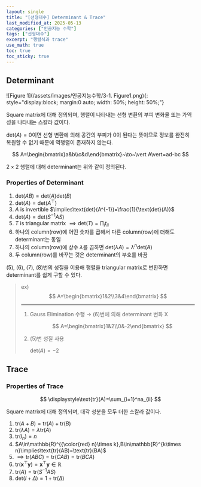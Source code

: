 ```yaml
---
layout: single
title: "[선형대수] Determinant & Trace"
last_modified_at: 2025-05-13
categories: ["인공지능 수학"]
tags: ["선형대수"]
excerpt: "행렬식과 trace"
use_math: true
toc: true
toc_sticky: true
---
```


## Determinant

![Figure 1](/assets/images/인공지능수학/3-1. Figure1.png){: style="display:block; margin:0 auto; width: 50%; height: 50%;"}

Square matrix에 대해 정의되며, 행렬이 나타내는 선형 변환의 부피 변화율 또는 가역성을 나타내는 스칼라 값이다.

$\text{det}(A)=0$이면 선형 변환에 의해 공간의 부피가 0이 된다는 뜻이므로 정보를 완전히 복원할 수 없기 때문에 역행렬이 존재하지 않는다.

$$
A=\begin{bmatrix}a&b\\c&d\end{bmatrix}~\to~\vert A\vert=ad-bc
$$

$2\times2$ 행렬에 대해 determinant는 위와 같이 정의된다.

### Properties of Determinant

1. $\text{det}(AB)=\text{det}(A)\text{det}(B)$
2. $\text{det}(A)=\text{det}(A^\top)$
3. $A$ is invertible $\implies\text{det}(A^{-1})=\frac{1}{\text{det}(A)}$
4. $\text{det}(A)=\text{det}(S^{-1}AS)$
5. $T$ is triangular matrix $\implies\text{det}(T)=\prod_i t_{ii}$
6. 하나의 column(row)에 어떤 숫자를 곱해서 다른 column(row)에 더해도 determinant는 동일
8. 하나의 column(row)에 상수 $\lambda$를 곱하면 $\text{det}(\lambda A)=\lambda^n\text{det}(A)$
9. 두 column(row)를 바꾸는 것은 determinant의 부호를 바꿈

(5), (6), (7), (8)번의 성질을 이용해 행렬을 triangular matrix로 변환하면 determinant를 쉽게 구할 수 있다.

> ex)
> $$
> A=\begin{bmatrix}1&2\\3&4\end{bmatrix}
> $$
>
> ---
> 1. Gauss Elimination 수행 → (6)번에 의해 determinant 변화 X
>
>    $$
>    A=\begin{bmatrix}1&2\\0&-2\end{bmatrix}
>    $$
> 2. (5)번 성질 사용
>
>    $\text{det}(A)=-2$

## Trace

### Properties of Trace

$$
\displaystyle\text{tr}(A)=\sum_{i=1}^na_{ii}
$$

Square matrix에 대해 정의되며, 대각 성분을 모두 더한 스칼라 값이다.

1. $\text{tr}(A+B)=\text{tr}(A)+\text{tr}(B)$
2. $\text{tr}(\lambda A)=\lambda\text{tr}(A)$
3. $\text{tr}(I_n)=n$
4. $A\in\mathbb{R}^{{\color{red} n}\times k},B\in\mathbb{R}^{k\times n}\implies\text{tr}(AB)=\text{tr}(BA)$
5. $\implies\text{tr}(ABC)=\text{tr}(CAB)=\text{tr}(BCA)$
6. $\text{tr}(\mathbf{x}^\top\mathbf{y})=\mathbf{x}^\top\mathbf{y}\in\mathbb{R}$
7. $\text{tr}(A)=\text{tr}(S^{-1}AS)$
8. $\text{det}(I+\Delta)=1+\text{tr}(\Delta)$
